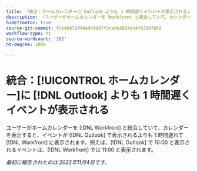 ```yaml
---
title: 「統合：ホームカレンダーに Outlook よりも 1 時間遅くイベントが表示される」
description: 「ユーザーがホームカレンダーを Workfront と統合していて、カレンダーを表示すると、イベントが Outlook で表示されるよりも 1 時間遅れて Workfront に表示されます。例えば、Outlook で 10:00 と表示されるイベントは、Workfront では 11:00 と表示されます。」
hidefromtoc: true
source-git-commit: f5646872d94a95986ff2cada3024dc4f8318f859
workflow-type: ht
source-wordcount: '102'
ht-degree: 100%

---
```



# 統合：[!UICONTROL ホームカレンダー]に [!DNL Outlook] よりも 1 時間遅くイベントが表示される

ユーザーがホームカレンダーを [!DNL Workfront] と統合していて、カレンダーを表示すると、イベントが [!DNL Outlook] で表示されるよりも 1 時間遅れて [!DNL Workfront] に表示されます。例えば、[!DNL Outlook] で 10:00 と表示されるイベントは、[!DNL Workfront] では 11:00 と表示されます。

_最初に報告されたのは 2022年11月4日です。_

